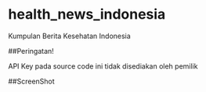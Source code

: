 # health_news_indonesia

Kumpulan Berita Kesehatan Indonesia

##Peringatan!

API Key pada source code ini tidak disediakan oleh pemilik

##ScreenShot
